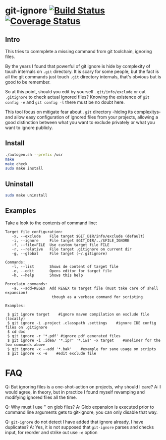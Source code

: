 # git-ignore [![Build Status](https://travis-ci.org/albfan/git-ignore.svg?branch=master)](https://travis-ci.org/albfan/git-ignore) [![Coverage Status](https://coveralls.io/repos/albfan/git-ignore/badge.svg?branch=master&service=github)](https://coveralls.io/github/albfan/git-ignore?branch=master)

## Intro

This tries to commplete a missing command from git toolchain, ignoring files.

By the years I found that powerful of git ignore is hide by complexity of touch internals on `.git` directory. It is scary for some people, but the fact is all the git commands just touch `.git` directory internals, that's obvious but is good to be remember.

So at this point, should you edit by yourself `.git/info/exclude` or cat `.gitignore` to check actual ignored files? Knowing the existence of `git config -e` and `git config -l` there must be no doubt here.

This tool focus on mitigate fear about `.git` directory -hiding its complexitys- and allow easy configuration of ignored files from your projects, allowing a good distinction between what you want to exclude privately or what you want to ignore publicly.

## Install

```bash
./autogen.sh --prefix /usr
make
make check
sudo make install
```

## Uninstall

```bash
sudo make uninstall
```

## Examples

Take a look to the contents of command line:
 
```
Target file configuration:
   -x, --exclude    File target $GIT_DIR/info/exclude (default)
   -i, --ignore     File target $GIT_DIR/../$FILE_IGNORE
   -f, --file=FILE  Use custom target file FILE
   -r, --relative   File target .gitignore on current dir
   -g, --global     File target (~/.gitignore)

Commands:
   -l, --list       Shows de content of target file
   -e, --edit       Opens editor for target file
   -h, --help       Shows this help

Porcelain commands:
   -a, --add=REGEX  Add REGEX to target file (must take care of shell expansion)
                     though as a verbose command for scripting

Examples:

 $ git ignore target    #ignore maven compilation on exclude file (locally)
 $ git ignore -i .project .classpath .settings    #ignore IDE config files on .gitignore
 $ cd doc
 $ git ignore -r '*.pdf' #ignore pdf generated files
 $ git ignore -i .idea/ '*.ipr' '*.iws' -x target    #oneliner for the two commands above
 $ git ignore -x --add '*.bak'    #example for sane usage on scripts
 $ git ignore -x -e    #edit exclude file
```
# FAQ

Q: But ignoring files is a one-shot-action on projects, why should I care?
A: I would agree, in theory, but in practice I found myself revamping and modifying ignored files all the time.

Q: Why must I use '' on glob files?
A: Glob expansion is executed prior to command line arguments gets to git-ignore, you can only disable that way.

Q: `git-ignore` do not detect I have added that ignore already, I have duplicates?
A: Yes, it is not supposed that `git-ignore` parses and checks input, for reorder and strike out use `-e` option 

